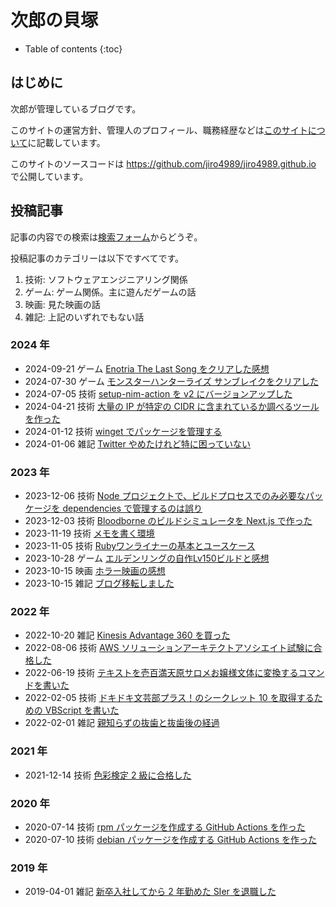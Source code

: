 # 次郎の貝塚

* Table of contents
{:toc}

## はじめに

次郎が管理しているブログです。

このサイトの運営方針、管理人のプロフィール、職務経歴などは[このサイトについて](/about)に記載しています。

このサイトのソースコードは <https://github.com/jiro4989/jiro4989.github.io> で公開しています。

## 投稿記事

記事の内容での検索は[検索フォーム](https://github.com/search?q=repo%3Ajiro4989%2Fjiro4989.github.io+path%3A%2F%5E_posts%5C%2F%2F+&type=code)からどうぞ。

投稿記事のカテゴリーは以下ですべてです。

1. 技術: ソフトウェアエンジニアリング関係
1. ゲーム: ゲーム関係。主に遊んだゲームの話
1. 映画: 見た映画の話
1. 雑記: 上記のいずれでもない話

<!-- START_POSTS -->
### 2024 年

* 2024-09-21 ゲーム [Enotria The Last Song をクリアした感想](/game/2024/09/21/enotria-the-last-song.html)
* 2024-07-30 ゲーム [モンスターハンターライズ サンブレイクをクリアした](/game/2024/07/30/monster-hunter-rise.html)
* 2024-07-05 技術 [setup-nim-action を v2 にバージョンアップした](/tech/2024/07/05/setup-nim-action-v2.html)
* 2024-04-21 技術 [大量の IP が特定の CIDR に含まれているか調べるツールを作った](/tech/2024/04/21/check-ip-cidr.html)
* 2024-01-12 技術 [winget でパッケージを管理する](/tech/2024/01/12/manage-package-with-winget.html)
* 2024-01-06 雑記 [Twitter やめたけれど特に困っていない](/daily/2024/01/06/no-twitter.html)

### 2023 年

* 2023-12-06 技術 [Node プロジェクトで、ビルドプロセスでのみ必要なパッケージを dependencies で管理するのは誤り](/tech/2023/12/06/node-dependencies-ci.html)
* 2023-12-03 技術 [Bloodborne のビルドシミュレータを Next.js で作った](/tech/2023/12/03/bloodborne-build-simulator-next-js.html)
* 2023-11-19 技術 [メモを書く環境](/tech/2023/11/19/memo-environment.html)
* 2023-11-05 技術 [Rubyワンライナーの基本とユースケース](/tech/2023/11/05/ruby-oneliner.html)
* 2023-10-28 ゲーム [エルデンリングの自作Lv150ビルドと感想](/game/2023/10/28/eldenring-build.html)
* 2023-10-15 映画 [ホラー映画の感想](/movie/2023/10/15/movie.html)
* 2023-10-15 雑記 [ブログ移転しました](/daily/2023/10/15/blog-changelog.html)

### 2022 年

* 2022-10-20 雑記 [Kinesis Advantage 360 を買った](/daily/2022/10/20/kinesis-advantage-360.html)
* 2022-08-06 技術 [AWS ソリューションアーキテクトアソシエイト試験に合格した](/tech/2022/08/06/aws-saa.html)
* 2022-06-19 技術 [テキストを壱百満天原サロメお嬢様文体に変換するコマンドを書いた](/tech/2022/06/19/ojosama.html)
* 2022-02-05 技術 [ドキドキ文芸部プラス！のシークレット 10 を取得するための VBScript を書いた](/tech/2022/02/05/dokidoki-literature-club-vbscript.html)
* 2022-02-01 雑記 [親知らずの抜歯と抜歯後の経過](/daily/2022/02/01/oyashirazu.html)

### 2021 年

* 2021-12-14 技術 [色彩検定 2 級に合格した](/tech/2021/12/14/shikisai-kentei-2-kyu.html)

### 2020 年

* 2020-07-14 技術 [rpm パッケージを作成する GitHub Actions を作った](/tech/2020/07/14/github-actions-rpm-package.html)
* 2020-07-10 技術 [debian パッケージを作成する GitHub Actions を作った](/tech/2020/07/10/github-actions-debian-package.html)

### 2019 年

* 2019-04-01 雑記 [新卒入社してから 2 年勤めた SIer を退職した](/daily/2019/04/01/taishoku-entry-shinsotsu.html)

<!-- END_POSTS -->
